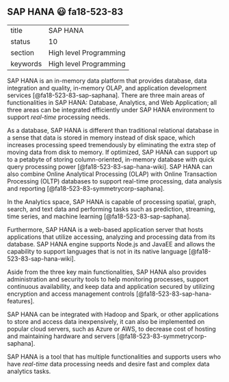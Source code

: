 ## SAP HANA :smiley: fa18-523-83

|          |                        |
| -------- | ---------------------- |
| title    | SAP HANA               | 
| status   | 10                     |
| section  | High level Programming |
| keywords | High level Programming |



SAP HANA is an in-memory data platform that provides database, data integration and quality, in-memory OLAP, and application development services [@fa18-523-83-sap-saphana]. There are three main areas of functionalities in SAP HANA: Database, Analytics, and Web Application; all three areas can be integrated efficiently under SAP HANA environment to support *real-time* processing needs. 

As a database, SAP HANA is different than traditional relational database in a sense that data is stored in memory instead of disk space, which increases processing speed tremendously by eliminating the extra step of moving data from disk to memory. If optimized, SAP HANA can support up to a petabyte of storing column-oriented, in-memory database with quick query processing power [@fa18-523-83-sap-hana-wiki]. SAP HANA can also combine Online Analytical Processing (OLAP) with Online Transaction Processing (OLTP) databases to support real-time processing, data analysis and reporting [@fa18-523-83-symmetrycorp-saphana]. 

In the Analytics space, SAP HANA is capable of processing spatial, graph, search, and text data and performing tasks such as prediction, streaming, time series, and machine learning [@fa18-523-83-sap-saphana].

Furthermore, SAP HANA is a web-based application server that hosts applications that utilize accessing, analyzing and processing data from its database. SAP HANA engine supports Node.js and JavaEE and allows the capability to support languages that is not in its native language [@fa18-523-83-sap-hana-wiki].

Aside from the three key main functionalities, SAP HANA also provides administration and security tools to help monitoring processes, support continuous availability, and keep data and application secured by utilizing encryption and access management controls [@fa18-523-83-sap-hana-features].

SAP HANA can be integrated with Hadoop and Spark, or other applications to store and access data inexpensively, it can also be implemented on popular cloud servers, such as Azure or AWS, to decrease cost of hosting and maintaining hardware and servers [@fa18-523-83-symmetrycorp-saphana].

SAP HANA is a tool that has multiple functionalities and supports users who have *real-time* data processing needs and desire fast and complex data analytics tasks. 




